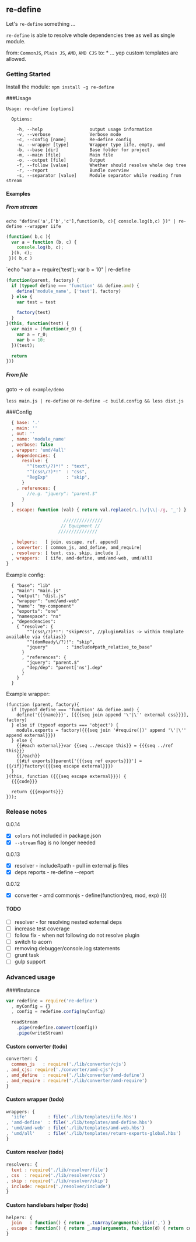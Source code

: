 ## re-define
Let's `re-define` something ...

`re-define` is able to resolve whole dependencies tree as well as single module.

from: `CommonJS`, `Plain JS`, `AMD`, `AMD CJS` to: * ... yep custom templates are allowed.

### Getting Started
Install the module: `npm install -g re-define`

###Usage
```
Usage: re-define [options]

  Options:

    -h, --help                  output usage information
    -v, --verbose               Verbose mode
    -c, --config [name]         Re-define config
    -w, --wrapper [type]        Wrapper type iife, empty, umd
    -b, --base [dir]            Base folder for project
    -m, --main [file]           Main file
    -o, --output [file]         Output
    -f, --follow [value]        Whether should resolve whole dep tree
    -r, --report                Bundle overview
    -s, --separator [value]     Module separator while reading from stream
```

#### Examples

##### From stream
`echo "define('a',['b','c'],function(b, c){ console.log(b,c) })" | re-define --wrapper iife`

```js
(function( b,c ){
  var a = function (b, c) {
    console.log(b, c);
  }(b, c);
 })( b,c )
```

`echo "var a = require('test'); var b = 10" | re-define

```js
(function(parent, factory) {
  if (typeof define === 'function' && define.amd) {
    define('module_name', ['test'], factory)
  } else {
    var test = test

    factory(test)
  }
}(this, function(test) {
  var main = (function(r_0) {
    var a = r_0;
    var b = 10;
  })(test);

  return
}))
```

##### From file
goto -> `cd example/demo`

`less main.js | re-define`
or
`re-define -c build.config && less dist.js`

###Config
```js
  { base: '.'
  , main: ''
  , out: ''
  , name: 'module_name'
  , verbose: false
  , wrapper: 'umd/4all'
  , dependencies: { 
      resolve: { 
        "^(text\/?)*!" : "text",
        "^(css\/?)*!"  : "css",
        "RegExp"       : "skip",
      }
    , references: {
        //e.g. "jquery": "parent.$"
      }
  }
  , escape: function (val) { return val.replace(/\.|\/|\\|-/g, '_') }

                      ///////////////
                     // Equipment //
                    ///////////////

  , helpers:   [ join, escape, ref, append]
  , converter: [ common_js, amd_define, amd_require]
  , resolvers: [ text, css, skip, include ],
  , wrappers:  [ iife, amd-define, umd/amd-web, umd/all] 
}
```

Example config:
```
  { "base": "lib"
  , "main": "main.js"
  , "output": "dist.js"
  , "wrapper": "umd/amd-web"
  , "name": "my-component"
  , "exports": "one"
  , "namespace": "ns"
  , "dependencies":
    { "resolve": {
        "^(css\/?)*!": "skip#css", //plugin#alias -> within template available via {{alias}}
        "^(domReady\/?)!": "skip",
        "jquery"       : "include#path_relative_to_base"
      }
      , "references": {
        "jquery": "parent.$"
      , "dep/dep": "parent['ns'].dep"
      }
    }
  }
```

Example wrapper:
```
(function (parent, factory){
  if (typeof define === 'function' && define.amd) {
    define('{{{name}}}', [{{{seq join append '\'|\'' external css}}}], factory)
  } else if (typeof exports === 'object') {
    module.exports = factory({{{seq join '#require(|)' append '\'|\'' append external}}})
  } else {
    {{#each external}}var {{seq ../escape this}} = {{{seq ../ref this}}}
    {{/each}}
    {{#if exports}}parent['{{{seq ref exports}}}'] = {{/if}}factory({{{seq escape external}}})
  }
}(this, function ({{{seq escape external}}}) {
  {{{code}}}

  return {{{exports}}}
}));
```
### Release notes
0.0.14
- [x] `colors` not included in package.json
- [x] `--stream` flag is no longer needed

0.0.13
- [x] resolver - include#path - pull in external js files
- [x] deps reports - re-define --report

0.0.12
- [x] converter - amd commonjs - define(function(req, mod, exp) {})

#### TODO
- [ ] resolver - for resolving nested external deps
- [ ] increase test coverage
- [ ] follow fix - when not following do not resolve plugin
- [ ] switch to acorn
- [ ] removing debugger/console.log statements
- [ ] grunt task
- [ ] gulp support

### Advanced usage

####Instance
```js
var redefine = require('re-define')
  , myConfig = {}
  , config = redefine.config(myConfig)

  readStream
    .pipe(redefine.convert(config))
    .pipe(writeStream)
```

#### Custom converter (todo)
```js
converter: {
  common_js   : require('./lib/converter/cjs')
, amd_cjs: require('./converter/amd-cjs')
, amd_define  : require('./lib/converter/amd-define')
, amd_require : require('./lib/converter/amd-require')
}
```

#### Custom wrapper (todo) 
```js
wrappers: {
  'iife'        : file('./lib/templates/iife.hbs')
, 'amd-define'  : file('./lib/templates/amd-define.hbs')
, 'umd/amd-web' : file('./lib/templates/amd-web.hbs')
, 'umd/all'     : file('./lib/templates/return-exports-global.hbs')
}
```

#### Custom resolver (todo) 
```js
resolvers: {
  text : require('./lib/resolver/file')
, css  : require('./lib/resolver/css')
, skip : require('./lib/resolver/skip')
, include: require('./resolver/include')
}
```

#### Custom handlebars helper (todo)
```js
helpers: { 
  join   : function() { return _.toArray(arguments).join(',') }
, escape : function() { return _.map(arguments, function(d) { return config.escape(d) })}
}
```
